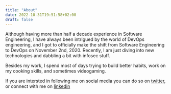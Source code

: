 ```yaml
---
title: "About"
date: 2022-10-31T19:51:58+02:00
draft: false
---
```


Although having more than half a decade experience in Software Engineering, I have always been intrigued by the world of DevOps engineering, and I got to officially make the shift from Software Engineering to DevOps on November 2nd, 2020. Recently, I am just diving into new technologies and dabbling a bit with infosec stuff.

Besides my work, I spend most of days trying to build better habits, work on my cooking skills, and sometimes videogaming.

If you are intersted in following me on social media you can do so on [twitter](https://twitter.com/ebourgess), or connect with me on [linkedin](https://www.linkedin.com/in/ebourgess/)